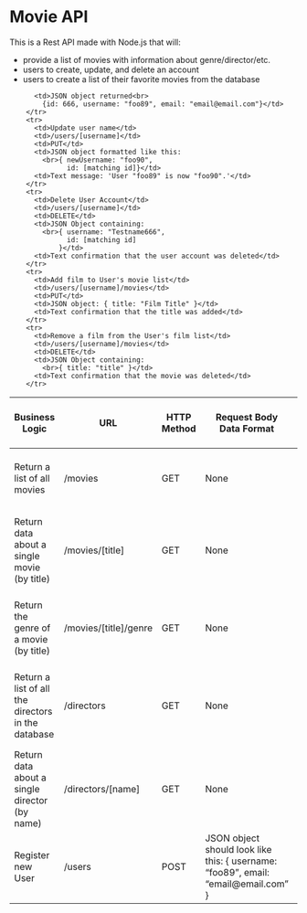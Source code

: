 <h1>Movie API</h1>
This is a Rest API made with Node.js that will:
<ul>
<li>provide a list of movies with information about genre/director/etc.</li>
<li> users to create, update, and delete an account</li>
<li> users to create a list of their favorite movies from the database</li>
</ul>

<table>
    <thead>
      <tr>
        <th>Business Logic</th>
        <th>URL</th>
        <th>HTTP Method</th>
        <th>Request Body Data Format</th>
        <th>Response Body Data Format</th>
      </tr>
    <thead>
    <tbody>
        <tr>
          <td>Return a list of all movies</td>
          <td>/movies</td>                         
          <td>GET</td>                         
          <td>None</td>                         
          <td>JSON object contain all movie data</td>                 
        </tr>
        <tr>
          <td>Return data about a single movie (by title)</td>
          <td>/movies/[title]</td>                         
          <td>GET</td>                         
          <td>None</td>                         
          <td>JSON object containing the data abou the requested movie.</td>                         
        </tr>
        <tr>
          <td>Return the genre of a movie (by title)</td>
          <td>/movies/[title]/genre</td>                         
          <td>GET</td>                         
          <td>None</td>                         
          <td>A text message with the movie name and genre.</td>                         
        </tr>
        <tr>
          <td>Return a list of all the directors in the database</td>
          <td>/directors</td>                         
          <td>GET</td>                         
          <td>None</td>                         
          <td>JSON object containing data about all the directors.</td>                         
        </tr>
        <tr>
          <td>Return data about a single director (by name)</td>
          <td>/directors/[name]</td>                         
          <td>GET</td>                         
          <td>None</td>                         
          <td>JSON obect containing data about the director.</td>                         
        </tr>
        <tr>
          <td>Register new User</td>
          <td>/users</td>                         
          <td>POST</td>                         
          <td>JSON object should look like this:
              {
                username: “foo89”,
                email: “email@email.com”
              }
          </td>                         

          <td>JSON object returned<br>
            {id: 666, username: "foo89", email: "email@email.com"}</td>                         
        </tr>
        <tr>
          <td>Update user name</td>
          <td>/users/[username]</td>                         
          <td>PUT</td>                         
          <td>JSON object formatted like this: 
            <br>{ newUsername: "foo90", 
                  id: [matching id]}</td>                         
          <td>Text message: 'User "foo89" is now "foo90".'</td>                         
        </tr>
        <tr>
          <td>Delete User Account</td>
          <td>/users/[username]</td>                         
          <td>DELETE</td>                         
          <td>JSON Object containing: 
            <br>{ username: "Testname666",
                  id: [matching id]
                }</td>                         
          <td>Text confirmation that the user account was deleted</td>                         
        </tr>
        <tr>
          <td>Add film to User's movie list</td>
          <td>/users/[username]/movies</td>                         
          <td>PUT</td>                         
          <td>JSON object: { title: "Film Title" }</td>                         
          <td>Text confirmation that the title was added</td>                         
        </tr>
        <tr>
          <td>Remove a film from the User's film list</td>
          <td>/users/[username]/movies</td>                         
          <td>DELETE</td>                         
          <td>JSON Object containing:
            <br>{ title: "title" }</td>                         
          <td>Text confirmation that the movie was deleted</td>                         
        </tr>
  </table>

